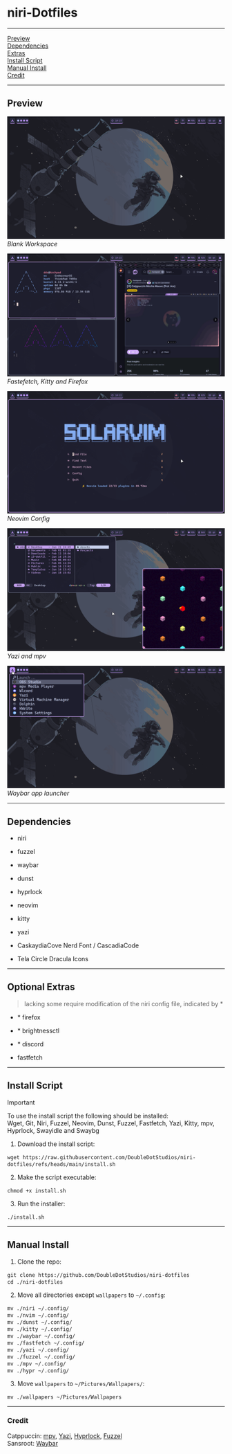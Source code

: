# niri-Dotfiles

---

[Preview](#preview)  
[Dependencies](#dependencies)  
[Extras](#optional-extras)  
[Install Script](#install-script)  
[Manual Install](#manual-install)  
[Credit](#credit)  

---

## Preview

![Empty](<./assets/Blank.png>)
*Blank Workspace*  


![Empty](<./assets/Fetch.png>)
*Fastefetch, Kitty and Firefox*  


![Empty](<./assets/Solarvim.png>)
*Neovim Config*  


![Empty](<./assets/Floating.png>)
*Yazi and mpv*  


![Empty](<./assets/Launcher.png>)
*Waybar app launcher*  


---

## Dependencies
- niri

- fuzzel
- waybar
- dunst
- hyprlock

- neovim
- kitty
- yazi

- CaskaydiaCove Nerd Font / CascadiaCode
- Tela Circle Dracula Icons

---

## Optional Extras
> lacking some require modification of the niri config file, indicated by *

- \* firefox
- \* brightnessctl
- \* discord

- fastfetch

---

## Install Script

> [!IMPORTANT]
> To use the install script the following should be installed:  
> Wget, Git, Niri, Fuzzel, Neovim, Dunst, Fuzzel, Fastfetch, Yazi, Kitty, mpv, Hyprlock, Swayidle and Swaybg

1. Download the install script:
```console
wget https://raw.githubusercontent.com/DoubleDotStudios/niri-dotfiles/refs/heads/main/install.sh
```

2. Make the script executable:
```console
chmod +x install.sh
```

3. Run the installer:
```console
./install.sh
```

---

## Manual Install

1. Clone the repo:
```console
git clone https://github.com/DoubleDotStudios/niri-dotfiles
cd ./niri-dotfiles
```

2. Move all directories except `wallpapers` to `~/.config`:
```console
mv ./niri ~/.config/
mv ./nvim ~/.config/
mv ./dunst ~/.config/
mv ./kitty ~/.config/
mv ./waybar ~/.config/
mv ./fastfetch ~/.config/
mv ./yazi ~/.config/
mv ./fuzzel ~/.config/
mv ./mpv ~/.config/
mv ./hypr ~/.config/
```

3. Move `wallpapers` to `~/Pictures/Wallpapers/`:
```console
mv ./wallpapers ~/Pictures/Wallpapers
```

---

### Credit

Catppuccin: [mpv](https://github.com/catppuccin/mpv), [Yazi](https://github.com/catppuccin/yazi), [Hyprlock](https://github.com/catppuccin/hyprlock), [Fuzzel](https://github.com/catppuccin/fuzzel)  
Sansroot: [Waybar](https://github.com/sansroot/hypr-dots/tree/mauve/waybar)
